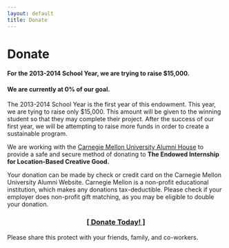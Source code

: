 ```yaml
---
layout: default
title: Donate
---
```


# Donate

#### For the 2013-2014 School Year, we are trying to raise **$15,000**.  
#### We are currently at **0%** of our goal.

The 2013-2014 School Year is the first year of this endowment.  This year, we are tying to raise only $15,000.  This amount will be given to the winning student so that they may complete their project.  After the success of our first year, we will be attempting to raise more funds in order to create a sustainable program.  

We are working with the [Carnegie Mellon University Alumni House](http://alumni.cmu.edu/) to provide a safe and secure method of donating to **The Endowed Internship for Location-Based Creative Good.** 

Your donation can be made by check or credit card on the Carnegie Mellon University Alumni Website.  Carnegie Mellon is a non-profit educational institution, which makes any donations tax-deductible.  Please check if your employer does non-profit gift matching, as you may be eligible to double your donation.

<div align="center">
<h3><a href="#">[ Donate Today! ]</a></h3>
</div>

Please share this protect with your friends, family, and co-workers.